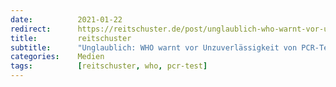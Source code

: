 ```yaml
---
date:          2021-01-22
redirect:      https://reitschuster.de/post/unglaublich-who-warnt-vor-unzuverlaessigkeit-von-pcr-test/
title:         reitschuster
subtitle:      "Unglaublich: WHO warnt vor Unzuverlässigkeit von PCR-Test"
categories:    Medien
tags:          [reitschuster, who, pcr-test]
---
```

